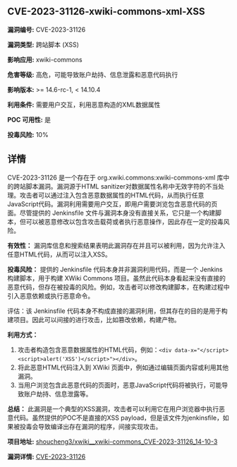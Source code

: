 ## CVE-2023-31126-xwiki-commons-xml-XSS

**漏洞编号:** CVE-2023-31126

**漏洞类型:** 跨站脚本 (XSS)

**影响应用:** xwiki-commons

**危害等级:** 高危，可能导致账户劫持、信息泄露和恶意代码执行

**影响版本:** >= 14.6-rc-1, < 14.10.4

**利用条件:** 需要用户交互，利用恶意构造的XML数据属性

**POC 可用性:** 是

**投毒风险:** 10%

## 详情

CVE-2023-31126 是一个存在于 org.xwiki.commons:xwiki-commons-xml 库中的跨站脚本漏洞。漏洞源于HTML sanitizer对数据属性名称中无效字符的不当处理。攻击者可以通过注入包含恶意数据属性的HTML代码，从而执行任意JavaScript代码。漏洞利用需要用户交互，即用户需要浏览包含恶意代码的页面。尽管提供的 Jenkinsfile 文件与漏洞本身没有直接关系，它只是一个构建脚本，但可以被恶意修改以包含攻击载荷或者执行恶意操作，因此存在一定的投毒风险。

**有效性：**
漏洞库信息和搜索结果表明此漏洞存在并且可以被利用，因为允许注入任意HTML代码，从而可以注入XSS。

**投毒风险：**
提供的 Jenkinsfile 代码本身并非漏洞利用代码，而是一个 Jenkins 构建脚本，用于构建 XWiki Commons 项目。虽然此代码本身看起来没有直接的恶意代码，但存在被投毒的风险。例如，攻击者可以修改构建脚本，在构建过程中引入恶意依赖或执行恶意命令。

评估：该 Jenkinsfile 代码本身不构成直接的漏洞利用，但其存在的目的是用于构建项目。因此可以间接的进行攻击，比如篡改依赖，构建产物。

**利用方式：**
1.  攻击者构造包含恶意数据属性的HTML代码，例如：`<div data-x="</script><script>alert('XSS')</script>"></div>`。
2.  将此恶意HTML代码注入到 XWiki 页面中，例如通过编辑页面内容或利用其他漏洞。
3.  当用户浏览包含此恶意代码的页面时，恶意JavaScript代码将被执行，可能导致账户劫持、信息泄露等。

**总结：**
此漏洞是一个典型的XSS漏洞，攻击者可以利用它在用户浏览器中执行恶意代码。虽然提供的POC不是直接的XSS payload，但是该文件为jenkinsfile，如果被投毒会导致编译出存在漏洞的程序，间接实现攻击。

**项目地址:** [shoucheng3/xwiki__xwiki-commons_CVE-2023-31126_14-10-3](https://github.com/shoucheng3/xwiki__xwiki-commons_CVE-2023-31126_14-10-3)

**漏洞详情:** [CVE-2023-31126](https://nvd.nist.gov/vuln/detail/CVE-2023-31126)